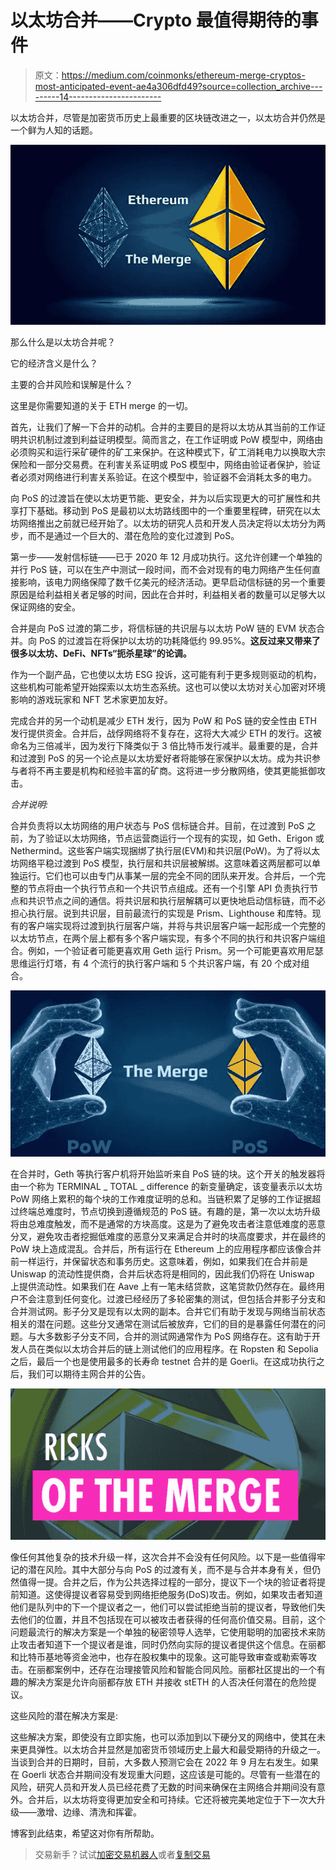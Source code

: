 # 以太坊合并——Crypto 最值得期待的事件

> 原文：<https://medium.com/coinmonks/ethereum-merge-cryptos-most-anticipated-event-ae4a306dfd49?source=collection_archive---------14----------------------->

以太坊合并，尽管是加密货币历史上最重要的区块链改进之一，以太坊合并仍然是一个鲜为人知的话题。

![](img/44014b75c83935a255c885c2c4af3115.png)

那么什么是以太坊合并呢？

它的经济含义是什么？

主要的合并风险和误解是什么？

这里是你需要知道的关于 ETH merge 的一切。

首先，让我们了解一下合并的动机。合并的主要目的是将以太坊从其当前的工作证明共识机制过渡到利益证明模型。简而言之，在工作证明或 PoW 模型中，网络由必须购买和运行采矿硬件的矿工来保护。在这种模式下，矿工消耗电力以换取大宗保险和一部分交易费。在利害关系证明或 PoS 模型中，网络由验证者保护，验证者必须对网络进行利害关系验证。在这个模型中，验证器不会消耗太多的电力。

向 PoS 的过渡旨在使以太坊更节能、更安全，并为以后实现更大的可扩展性和共享打下基础。移动到 PoS 是最初以太坊路线图中的一个重要里程碑，研究在以太坊网络推出之前就已经开始了。以太坊的研究人员和开发人员决定将以太坊分为两步，而不是通过一个巨大的、潜在危险的变化过渡到 PoS。

第一步——发射信标链——已于 2020 年 12 月成功执行。这允许创建一个单独的并行 PoS 链，可以在生产中测试一段时间，而不会对现有的电力网络产生任何直接影响，该电力网络保障了数千亿美元的经济活动。更早启动信标链的另一个重要原因是给利益相关者足够的时间，因此在合并时，利益相关者的数量可以足够大以保证网络的安全。

合并是向 PoS 过渡的第二步，将信标链的共识层与以太坊 PoW 链的 EVM 状态合并。向 PoS 的过渡旨在将保护以太坊的功耗降低约 99.95%。**这反过来又带来了很多以太坊、DeFi、NFTs“扼杀星球”的论调。**

作为一个副产品，它也使以太坊 ESG 投诉，这可能有利于更多规则驱动的机构，这些机构可能希望开始探索以太坊生态系统。这也可以使以太坊对关心加密对环境影响的游戏玩家和 NFT 艺术家更加友好。

完成合并的另一个动机是减少 ETH 发行，因为 PoW 和 PoS 链的安全性由 ETH 发行提供资金。合并后，战俘网络将不复存在，这将大大减少 ETH 的发行。这被命名为三倍减半，因为发行下降类似于 3 倍比特币发行减半。最重要的是，合并和过渡到 PoS 的另一个论点是以太坊爱好者将能够在家保护以太坊。成为共识参与者将不再主要是机构和经验丰富的矿商。这将进一步分散网络，使其更能抵御攻击。

*合并说明:*

合并负责将以太坊网络的用户状态与 PoS 信标链合并。目前，在过渡到 PoS 之前，为了验证以太坊网络，节点运营商运行一个现有的实现，如 Geth、Erigon 或 Nethermind。这些客户端实现捆绑了执行层(EVM)和共识层(PoW)。为了将以太坊网络平稳过渡到 PoS 模型，执行层和共识层被解绑。这意味着这两层都可以单独运行。它们也可以由专门从事某一层的完全不同的团队来开发。合并后，一个完整的节点将由一个执行节点和一个共识节点组成。还有一个引擎 API 负责执行节点和共识节点之间的通信。将共识层和执行层解耦可以更快地启动信标链，而不必担心执行层。说到共识层，目前最流行的实现是 Prism、Lighthouse 和库特。现有的客户端实现将过渡到执行层客户端，并将与共识层客户端一起形成一个完整的以太坊节点，在两个层上都有多个客户端实现，有多个不同的执行和共识客户端组合。例如，一个验证者可能更喜欢用 Geth 运行 Prism。另一个可能更喜欢用尼瑟思维运行灯塔，有 4 个流行的执行客户端和 5 个共识客户端，有 20 个成对组合。

![](img/41b1fb293bb074836c1373026d3ea99b.png)

在合并时，Geth 等执行客户机将开始监听来自 PoS 链的块。这个开关的触发器将由一个称为 TERMINAL _ TOTAL _ difference 的新变量确定，该变量表示以太坊 PoW 网络上累积的每个块的工作难度证明的总和。当链积累了足够的工作证据超过终端总难度时，节点切换到遵循规范的 PoS 链。有趣的是，第一次以太坊升级将由总难度触发，而不是通常的方块高度。这是为了避免攻击者注意低难度的恶意分叉，避免攻击者挖掘低难度的恶意分叉来满足合并时的块高度要求，并在最终的 PoW 块上造成混乱。合并后，所有运行在 Ethereum 上的应用程序都应该像合并前一样运行，并保留状态和事务历史。这意味着，例如，如果我们在合并前是 Uniswap 的流动性提供商，合并后状态将是相同的，因此我们仍将在 Uniswap 上提供流动性。如果我们在 Aave 上有一笔未结贷款，这笔贷款仍然存在。最终用户不会注意到任何变化。过渡已经经历了多轮密集的测试，但包括合并影子分支和合并测试网。影子分叉是现有以太网的副本。合并它们有助于发现与网络当前状态相关的潜在问题。这些分叉通常在测试后被放弃，它们的目的是暴露任何潜在的问题。与大多数影子分支不同，合并的测试网通常作为 PoS 网络存在。这有助于开发人员在类似以太坊合并后的链上测试他们的应用程序。在 Ropsten 和 Sepolia 之后，最后一个也是使用最多的长寿命 testnet 合并的是 Goerli。在这成功执行之后，我们可以期待主网合并的公告。

![](img/07db99a6c26e83ab2c248bd81961aab7.png)

像任何其他复杂的技术升级一样，这次合并不会没有任何风险。以下是一些值得牢记的潜在风险。其中大部分与向 PoS 的过渡有关，而不是与合并本身有关，但仍然值得一提。合并之后，作为公共选择过程的一部分，提议下一个块的验证者将提前知道。这使得提议者容易受到网络拒绝服务(DoS)攻击。例如，如果攻击者知道他们是队列中的下一个提议者之一，他们可以尝试拒绝当前的提议者，导致他们失去他们的位置，并且不包括现在可以被攻击者获得的任何高价值交易。目前，这个问题最流行的解决方案是一个单独的秘密领导人选举，它使用聪明的加密技术来防止攻击者知道下一个提议者是谁，同时仍然向实际的提议者提供这个信息。在丽都和比特币基地等资金池中，也存在股权集中的现象。这可能导致审查或勒索等攻击。在丽都案例中，还存在治理接管风险和智能合同风险。丽都社区提出的一个有趣的解决方案是允许向丽都存放 ETH 并接收 stETH 的人否决任何潜在的危险提议。

这些风险的潜在解决方案是:

这些解决方案，即使没有立即实施，也可以添加到以下硬分叉的网络中，使其在未来更具弹性。以太坊合并显然是加密货币领域历史上最大和最受期待的升级之一。当谈到合并的日期时，目前，大多数人预测它会在 2022 年 9 月左右发生。如果在 Goerli 状态合并期间没有发现重大问题，这应该是可能的。尽管有一些潜在的风险，研究人员和开发人员已经花费了无数的时间来确保在主网络合并期间没有意外。合并后，以太坊将变得更加安全和可持续。它还将被完美地定位于下一次大升级——激增、边缘、清洗和挥霍。

博客到此结束，希望这对你有所帮助。

> 交易新手？试试[加密交易机器人](/coinmonks/crypto-trading-bot-c2ffce8acb2a)或者[复制交易](/coinmonks/top-10-crypto-copy-trading-platforms-for-beginners-d0c37c7d698c)